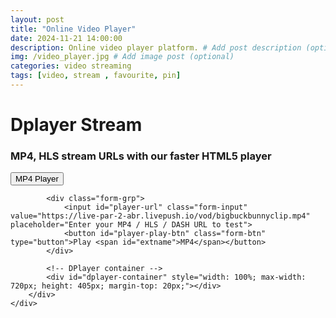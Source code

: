 ```yaml
---
layout: post
title: "Online Video Player"
date: 2024-11-21 14:00:00
description: Online video player platform. # Add post description (optional)
img: /video_player.jpg # Add image post (optional)
categories: video streaming
tags: [video, stream , favourite, pin]
---
```


<link rel="stylesheet" href="/assets/css/DPlayer.min.css">
<div class="header section_wrap" style="height:auto; justify-content:flex-start;">
    <div class="container section_layout section_layout_feature section_layout_vertical">
        <div class="header-title-section">
            <h1 class="header-title">Dplayer Stream</h1>
            <h3 class="header-title-text">MP4, HLS stream URLs with our faster HTML5 player</h3>
        </div>
        <div class="content_wrap content_wrap_player_wrap">
            <button class="btn-type btn-type-tab form-btn active" data-playback-type="mp4" type="button">MP4 Player</button>

            <div class="form-grp">
                <input id="player-url" class="form-input" value="https://live-par-2-abr.livepush.io/vod/bigbuckbunnyclip.mp4" placeholder="Enter your MP4 / HLS / DASH URL to test">
                <button id="player-play-btn" class="form-btn" type="button">Play <span id="extname">MP4</span></button>
            </div>

            <!-- DPlayer container -->
            <div id="dplayer-container" style="width: 100%; max-width: 720px; height: 405px; margin-top: 20px;"></div>
        </div>
    </div>
</div>

<script src="/assets/js/DPlayer.min.js"></script>

<script>
  // Initialize DPlayer with the default MP4 video URL
  const player = new DPlayer({
      element: document.getElementById('dplayer-container'),
       screenshot: true,
    //    autoplay: true,
       preload: 'auto',
       logo: '/assets/img/profile-pic.png',
       subtitle: {
         url: 'dplayer.vtt',
         type: 'webvtt',
         fontSize: '25px',
         bottom: '10%',
         color: '#b7daff',
        },

       video: {
          url: 'https://live-par-2-abr.livepush.io/vod/bigbuckbunnyclip.mp4',
          pic: '/assets/img/default_img.png',
          type: 'auto',
       }
  });

  // Update video source when the "Play" button is clicked
  document.getElementById('player-play-btn').addEventListener('click', function () {
      const videoUrl = document.getElementById('player-url').value; // Get URL from input
      player.switchVideo({ url: videoUrl, type: 'mp4' }); // Switch to new video URL
  });
</script>

<link rel="stylesheet" href="/assets/css/dplayer_styles.css">
